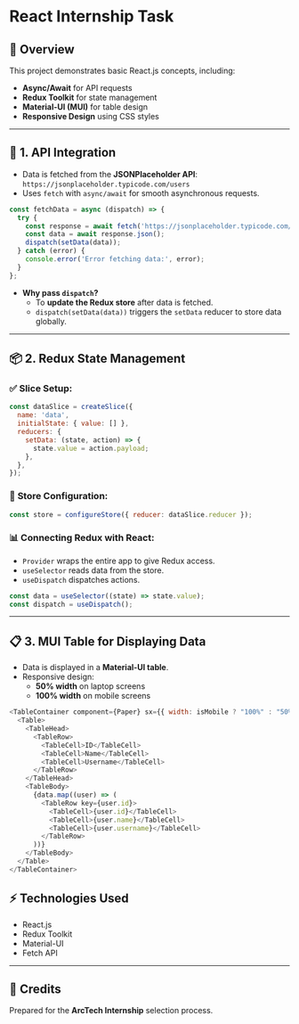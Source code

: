 # React Internship Task

## 🚀 **Overview**
This project demonstrates basic React.js concepts, including:
- **Async/Await** for API requests
- **Redux Toolkit** for state management
- **Material-UI (MUI)** for table design
- **Responsive Design** using CSS styles

---

## 🔗 **1. API Integration**
- Data is fetched from the **JSONPlaceholder API**:  
  `https://jsonplaceholder.typicode.com/users`
- Uses `fetch` with `async/await` for smooth asynchronous requests.

```javascript
const fetchData = async (dispatch) => {
  try {
    const response = await fetch('https://jsonplaceholder.typicode.com/users');
    const data = await response.json();
    dispatch(setData(data));
  } catch (error) {
    console.error('Error fetching data:', error);
  }
};
```

- **Why pass `dispatch`?**
  - To **update the Redux store** after data is fetched.
  - `dispatch(setData(data))` triggers the `setData` reducer to store data globally.

---

## 📦 **2. Redux State Management**

### ✅ **Slice Setup:**
```javascript
const dataSlice = createSlice({
  name: 'data',
  initialState: { value: [] },
  reducers: {
    setData: (state, action) => {
      state.value = action.payload;
    },
  },
});
```

### 🚀 **Store Configuration:**
```javascript
const store = configureStore({ reducer: dataSlice.reducer });
```

### 📊 **Connecting Redux with React:**
- `Provider` wraps the entire app to give Redux access.
- `useSelector` reads data from the store.
- `useDispatch` dispatches actions.

```javascript
const data = useSelector((state) => state.value);
const dispatch = useDispatch();
```

---

## 📋 **3. MUI Table for Displaying Data**
- Data is displayed in a **Material-UI table**.
- Responsive design: 
  - **50% width** on laptop screens
  - **100% width** on mobile screens

```javascript
<TableContainer component={Paper} sx={{ width: isMobile ? "100%" : "50%", margin: "auto" }}>
  <Table>
    <TableHead>
      <TableRow>
        <TableCell>ID</TableCell>
        <TableCell>Name</TableCell>
        <TableCell>Username</TableCell>
      </TableRow>
    </TableHead>
    <TableBody>
      {data.map((user) => (
        <TableRow key={user.id}>
          <TableCell>{user.id}</TableCell>
          <TableCell>{user.name}</TableCell>
          <TableCell>{user.username}</TableCell>
        </TableRow>
      ))}
    </TableBody>
  </Table>
</TableContainer>
```


## ⚡ **Technologies Used**
- React.js
- Redux Toolkit
- Material-UI
- Fetch API

---

## 🙏 **Credits**
Prepared for the **ArcTech Internship** selection process.

